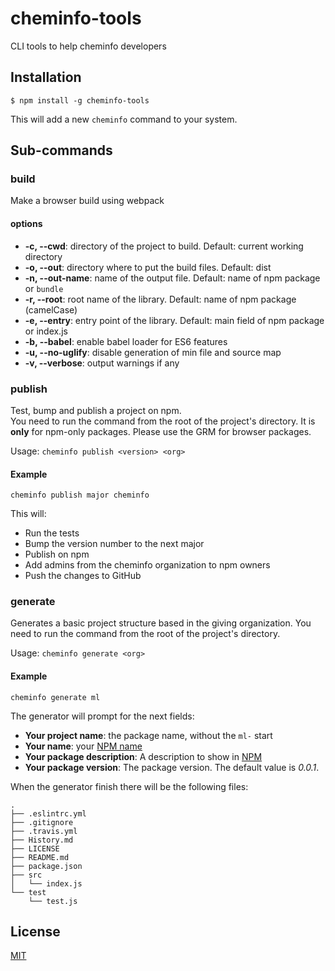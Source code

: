 # cheminfo-tools

CLI tools to help cheminfo developers

## Installation

`$ npm install -g cheminfo-tools`

This will add a new `cheminfo` command to your system.

## Sub-commands

### build

Make a browser build using webpack

#### options

* **-c, --cwd**: directory of the project to build. Default: current working directory
* **-o, --out**: directory where to put the build files. Default: dist
* **-n, --out-name**: name of the output file. Default: name of npm package or `bundle`
* **-r, --root**: root name of the library. Default: name of npm package (camelCase)
* **-e, --entry**: entry point of the library. Default: main field of npm package or index.js
* **-b, --babel**: enable babel loader for ES6 features
* **-u, --no-uglify**: disable generation of min file and source map
* **-v, --verbose**: output warnings if any

### publish

Test, bump and publish a project on npm.  
You need to run the command from the root of the project's directory. It is __only__ for npm-only packages. Please use the GRM for browser packages.

Usage: `cheminfo publish <version> <org>`

#### Example

`cheminfo publish major cheminfo`

This will:
* Run the tests
* Bump the version number to the next major
* Publish on npm
* Add admins from the cheminfo organization to npm owners
* Push the changes to GitHub

### generate

Generates a basic project structure based in the giving organization.
You need to run the command from the root of the project's directory.

Usage: `cheminfo generate <org>`

#### Example

`cheminfo generate ml`

The generator will prompt for the next fields:

  * __Your project name__: the package name, without the `ml-` start
  * __Your name__: your [NPM name](https://docs.npmjs.com/files/package.json#people-fields-author-contributors)
  * __Your package description__: A description to show in [NPM](https://docs.npmjs.com/files/package.json#description-1)
  * __Your package version__: The package version. The default value is _0.0.1_.

When the generator finish there will be the following files:

```
.
├── .eslintrc.yml
├── .gitignore
├── .travis.yml
├── History.md
├── LICENSE
├── README.md
├── package.json
├── src
│   └── index.js
└── test
    └── test.js
```

## License

  [MIT](./LICENSE)
